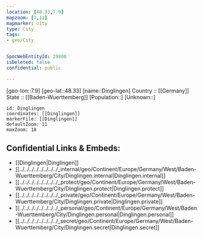 ```yaml
---
location: [48.33,7.9] 
mapzoom: [7,12] 
mapmarker: city 
type: City
tags:
- geo/City


SpocWebEntityId: 29800
isDeleted: false
confidential: public

---
```

[geo-lon::7.9] 
[geo-lat::48.33] 
[name::Dinglingen] 
Country :: [[Germany]]  
State :: [[Baden-Wuerttemberg]] 
[Population::] 
[Unknown::] 


```leaflet
id: Dinglingen
coordinates: [[Dinglingen]] 
markerFile: [[Dinglingen]] 
defaultZoom: 11 
maxZoom: 18
```


## Confidential Links & Embeds: 
- [[Dinglingen|Dinglingen]]  
- [[../../../../../../../../_internal/geo/Continent/Europe/Germany/West/Baden-Wuerttemberg/City/Dinglingen.internal|Dinglingen.internal]] 
- [[../../../../../../../../_protect/geo/Continent/Europe/Germany/West/Baden-Wuerttemberg/City/Dinglingen.protect|Dinglingen.protect]] 
- [[../../../../../../../../_private/geo/Continent/Europe/Germany/West/Baden-Wuerttemberg/City/Dinglingen.private|Dinglingen.private]] 
- [[../../../../../../../../_personal/geo/Continent/Europe/Germany/West/Baden-Wuerttemberg/City/Dinglingen.personal|Dinglingen.personal]] 
- [[../../../../../../../../_secret/geo/Continent/Europe/Germany/West/Baden-Wuerttemberg/City/Dinglingen.secret|Dinglingen.secret]] 
